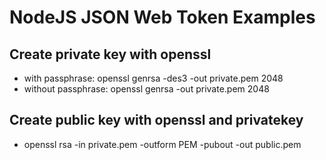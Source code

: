 # NodeJS JSON Web Token Examples
## Create private key with openssl
* with passphrase: openssl genrsa -des3 -out private.pem 2048
* without passphrase: openssl genrsa -out private.pem 2048
## Create public key with openssl and privatekey
* openssl rsa -in private.pem -outform PEM -pubout -out public.pem
